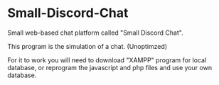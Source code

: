 # Small-Discord-Chat
Small web-based chat platform called "Small Discord Chat".

This program is the simulation of a chat. (Unoptimzed)

For it to work you will need to download "XAMPP" program for local database, or reprogram the javascript and php files and use your own database.